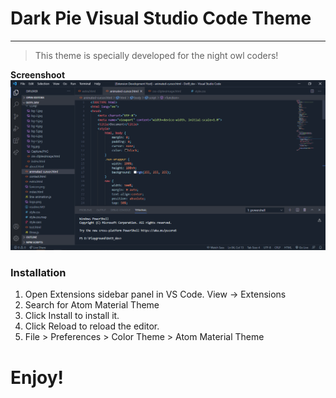 # Dark Pie Visual Studio Code Theme
---
> This theme is specially developed for the night owl coders!

__Screenshoot__
![Dark Pie - Screenshoot](https://raw.githubusercontent.com/AbuTaherMuhammad/Dark-Pie/f43c5459db68837dd08099b962185e6b1f657ac9/image/screenshoot.png?token=ALW2JYBOZ2WB4INXI5AAN3LAPXPGQ)

### Installation
1. Open Extensions sidebar panel in VS Code. View → Extensions
2. Search for Atom Material Theme
3. Click Install to install it.
4. Click Reload to reload the editor.
5. File > Preferences > Color Theme > Atom Material Theme

# Enjoy!
